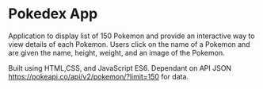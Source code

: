 # Pokedex App

Application to display list of 150 Pokemon and provide an interactive way to view details of each Pokemon. Users click on the name of a Pokemon and are given the name, height, weight, and an image of the Pokemon.

Built using HTML,CSS, and JavaScript ES6. Dependant on API JSON https://pokeapi.co/api/v2/pokemon/?limit=150 for data.
 
